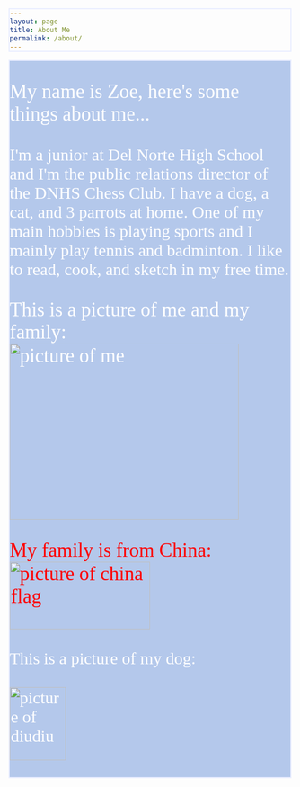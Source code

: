```yaml
---
layout: page
title: About Me
permalink: /about/
---
```

<html>
<head>
<body>
<style>
div {
  background-color: rgb(180, 200, 235);
  width: ;
  length: ;
  border: 2px solid rgb(234, 238, 255);
  padding: ;
  margin: ;
  }
  </style>
  <div>
    <p style="color: white; font-family:serif; font-size:35px" class="strong"> My name is Zoe, here's some things about me...</p>
    <p style="color: white; font-family:ser; font-size:30px"> I'm a junior at Del Norte High School and I'm the public relations director of the DNHS Chess Club. I have a dog, a cat, and 3 parrots at home. One of my main hobbies is playing sports and I mainly play tennis and badminton. I like to read, cook, and sketch in my free time. </p>
    <p style="color: white; font-family:serif; font-size:35px" class="strong"> This is a picture of me and my family:
    <img src="{{site.baseurl}}/images/me_and_my_family.png" alt="picture of me"  width= "408px" height="313px">
    <p style="color: red; font-family:serif; font-size:35px" class="strong"> My family is from China:
    <br>
    <img src="{{site.baseurl}}/images/china_flag.png" alt="picture of china flag" width="250px" height="120px">
    <p style="color: white; font-family:serif; font-size:30px"> This is a picture of my dog:
    <br><br>
    <img src="{{site.baseurl}}/images/diudiu.png" alt="picture of diudiu" width="100" height="130">
    <br>
 
